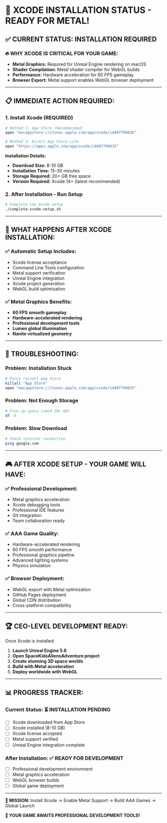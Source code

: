 # 🚀 **XCODE INSTALLATION STATUS - READY FOR METAL!**

## ✅ **CURRENT STATUS: INSTALLATION REQUIRED**

### **🔥 WHY XCODE IS CRITICAL FOR YOUR GAME:**
- **Metal Graphics:** Required for Unreal Engine rendering on macOS
- **Shader Compilation:** Metal shader compiler for WebGL builds
- **Performance:** Hardware acceleration for 60 FPS gameplay
- **Browser Export:** Metal support enables WebGL browser deployment

---

## 📋 **IMMEDIATE ACTION REQUIRED:**

### **1. Install Xcode (REQUIRED)**
```bash
# Method 1: App Store (Recommended)
open "macappstore://itunes.apple.com/app/xcode/id497799835"

# Method 2: Direct App Store Link
open "https://apps.apple.com/app/xcode/id497799835"
```

**Installation Details:**
- **Download Size:** 8-10 GB
- **Installation Time:** 15-30 minutes
- **Storage Required:** 20+ GB free space
- **Version Required:** Xcode 14+ (latest recommended)

### **2. After Installation - Run Setup**
```bash
# Complete the Xcode setup
./complete-xcode-setup.sh
```

---

## 🎯 **WHAT HAPPENS AFTER XCODE INSTALLATION:**

### **✅ Automatic Setup Includes:**
- Xcode license acceptance
- Command Line Tools configuration
- Metal support verification
- Unreal Engine integration
- Xcode project generation
- WebGL build optimization

### **✅ Metal Graphics Benefits:**
- **60 FPS smooth gameplay**
- **Hardware-accelerated rendering**
- **Professional development tools**
- **Lumen global illumination**
- **Nanite virtualized geometry**

---

## 🚨 **TROUBLESHOOTING:**

### **Problem: Installation Stuck**
```bash
# Force restart App Store
killall "App Store"
open "macappstore://itunes.apple.com/app/xcode/id497799835"
```

### **Problem: Not Enough Storage**
```bash
# Free up space (need 20+ GB)
df -h
```

### **Problem: Slow Download**
```bash
# Check internet connection
ping google.com
```

---

## 🎮 **AFTER XCODE SETUP - YOUR GAME WILL HAVE:**

### **✅ Professional Development:**
- Metal graphics acceleration
- Xcode debugging tools
- Professional IDE features
- Git integration
- Team collaboration ready

### **✅ AAA Game Quality:**
- Hardware-accelerated rendering
- 60 FPS smooth performance
- Professional graphics pipeline
- Advanced lighting systems
- Physics simulation

### **✅ Browser Deployment:**
- WebGL export with Metal optimization
- GitHub Pages deployment
- Global CDN distribution
- Cross-platform compatibility

---

## 🏆 **CEO-LEVEL DEVELOPMENT READY:**

Once Xcode is installed:

1. **Launch Unreal Engine 5.6**
2. **Open SpaceKidsAliensAdventure project**
3. **Create stunning 3D space worlds**
4. **Build with Metal acceleration**
5. **Deploy worldwide with WebGL**

---

## 📊 **PROGRESS TRACKER:**

### **Current Status: ⏳ INSTALLATION PENDING**
- [ ] Xcode downloaded from App Store
- [ ] Xcode installed (8-10 GB)
- [ ] Xcode license accepted
- [ ] Metal support verified
- [ ] Unreal Engine integration complete

### **After Installation: ✅ READY FOR DEVELOPMENT**
- [ ] Professional development environment
- [ ] Metal graphics acceleration
- [ ] WebGL browser builds
- [ ] Global game deployment

---

**🎯 MISSION:**
Install Xcode → Enable Metal Support → Build AAA Games → Global Launch

**🚀 YOUR GAME AWAITS PROFESSIONAL DEVELOPMENT TOOLS!**
